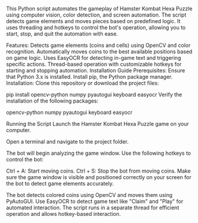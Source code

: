 This Python script automates the gameplay of Hamster Kombat Hexa Puzzle using computer vision, color detection, and screen automation. The script detects game elements and moves pieces based on predefined logic. It uses threading and hotkeys to control the bot's operation, allowing you to start, stop, and quit the automation with ease.

Features:
Detects game elements (coins and cells) using OpenCV and color recognition.
Automatically moves coins to the best available positions based on game logic.
Uses EasyOCR for detecting in-game text and triggering specific actions.
Thread-based operation with customizable hotkeys for starting and stopping automation.
Installation Guide
Prerequisites:
Ensure that Python 3.x is installed.
Install pip, the Python package manager.
Installation:
Clone this repository or download the project files:


pip install opencv-python numpy pyautogui keyboard easyocr
Verify the installation of the following packages:

opencv-python
numpy
pyautogui
keyboard
easyocr

Running the Script
Launch the Hamster Kombat Hexa Puzzle game on your computer.

Open a terminal and navigate to the project folder.

The bot will begin analyzing the game window. Use the following hotkeys to control the bot:

Ctrl + A: Start moving coins.
Ctrl + S: Stop the bot from moving coins.
Make sure the game window is visible and positioned correctly on your screen for the bot to detect game elements accurately.

The bot detects colored coins using OpenCV and moves them using PyAutoGUI.
Use EasyOCR to detect game text like "Claim" and "Play" for automated interaction.
The script runs in a separate thread for efficient operation and allows hotkey-based interaction.
